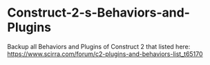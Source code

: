 # Construct-2-s-Behaviors-and-Plugins
Backup all Behaviors and Plugins of Construct 2 that listed here: https://www.scirra.com/forum/c2-plugins-and-behaviors-list_t65170
